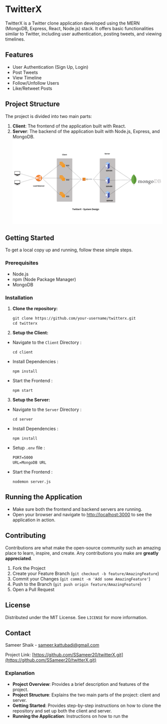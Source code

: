 # TwitterX

TwitterX is a Twitter clone application developed using the MERN (MongoDB, Express, React, Node.js) stack. It offers basic functionalities similar to Twitter, including user authentication, posting tweets, and viewing timelines.

## Features

- User Authentication (Sign Up, Login)
- Post Tweets
- View Timeline
- Follow/Unfollow Users
- Like/Retweet Posts

## Project Structure

The project is divided into two main parts:

1. **Client**: The frontend of the application built with React.
2. **Server**: The backend of the application built with Node.js, Express, and MongoDB.
![System Design](./client/src/media/SystemDesign.png)

## Getting Started

To get a local copy up and running, follow these simple steps.

### Prerequisites

- Node.js
- npm (Node Package Manager)
- MongoDB

### Installation

1. **Clone the repository:**

   ```
   git clone https://github.com/your-username/twitterx.git
   cd twitterx
    ```
2. **Setup the Client:**
- Navigate to the `Client` Directory :
    ```
    cd client
    ```
- Install Dependencies :
    ```
    npm install
    ```
- Start the Frontend :
    ```
    npm start
    ```

3. **Setup the Server:**
- Navigate to the `Server` Directory :
    ```
    cd server
    ```
- Install Dependencies :
    ```
    npm install
    ```
- Setup `.env` file :
    ```
    PORT=5000
    URL=MongoDB URL
    ```
- Start the Frontend :
    ```
    nodemon server.js
    ```

## Running the Application

- Make sure both the frontend and backend servers are running.
- Open your browser and navigate to [http://localhost:3000](http://localhost:3000) to see the application in action.

## Contributing

Contributions are what make the open-source community such an amazing place to learn, inspire, and create. Any contributions you make are **greatly appreciated**.

1. Fork the Project
2. Create your Feature Branch (`git checkout -b feature/AmazingFeature`)
3. Commit your Changes (`git commit -m 'Add some AmazingFeature'`)
4. Push to the Branch (`git push origin feature/AmazingFeature`)
5. Open a Pull Request

## License

Distributed under the MIT License. See `LICENSE` for more information.

## Contact

Sameer Shaik - sameer.kattubadi@gmail.com

Project Link: [https://github.com/SSameer20/twitterX.git](https://github.com/SSameer20/twitterX.git)


### Explanation

- **Project Overview**: Provides a brief description and features of the project.
- **Project Structure**: Explains the two main parts of the project: client and server.
- **Getting Started**: Provides step-by-step instructions on how to clone the repository and set up both the client and server.
- **Running the Application**: Instructions on how to run the 


